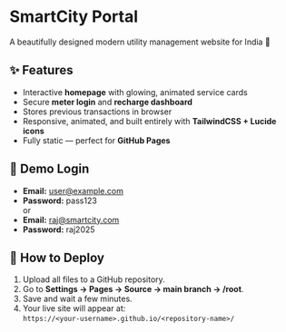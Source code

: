 # SmartCity Portal

A beautifully designed modern utility management website for India 🌆

## ✨ Features
- Interactive **homepage** with glowing, animated service cards  
- Secure **meter login** and **recharge dashboard**  
- Stores previous transactions in browser  
- Responsive, animated, and built entirely with **TailwindCSS + Lucide icons**  
- Fully static — perfect for **GitHub Pages**

## 🔑 Demo Login
- **Email:** user@example.com  
- **Password:** pass123  
or  
- **Email:** raj@smartcity.com  
- **Password:** raj2025  

## 🚀 How to Deploy
1. Upload all files to a GitHub repository.  
2. Go to **Settings → Pages → Source → main branch → /root**.  
3. Save and wait a few minutes.  
4. Your live site will appear at:  
   `https://<your-username>.github.io/<repository-name>/`
